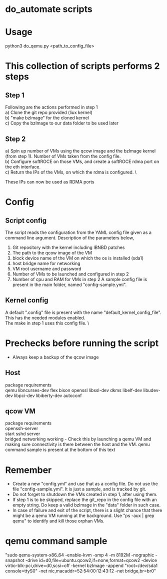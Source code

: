 do_automate scripts
===================

Usage
=====
python3 do_qemu.py <path_to_config_file>


This collection of scripts performs 2 steps
===========================================
Step 1
------
Following are the actions performed in step 1 \
a) Clone the git repo provided (liux kernel) \
b) "make bzImage" for the cloned kernel \
c) Copy the bzImage to our data folder to be used later

Step 2
------
a) Spin up number of VMs using the qcow image and the bzImage kernel (from step 1). Number of VMs taken from the config file. \
b) Configure softROCE on those VMs, and create a softROCE rdma port on the eth interface. \
c) Return the IPs of the VMs, on which the rdma is configured. \

These IPs can now be used as RDMA ports


Config
======

Script config
-------------
The script reads the configuration from the YAML config file given as a command line argument.
Description of the parameters below,
1. Git repository with the kernel including IBNBD patches
2. The path to the qcow image of the VM
3. block device name of the VM on which the os is installed (sda1)
4. host bridge name for networking
5. VM root username and password
6. Number of VMs to be launched and configured in step 2
7. Number of cpu and RAM for VMs in step 2
A sample config file is present in the main folder, named "config-sample.yml".

Kernel config
-------------
A default ".config" file is present with the name "default_kernel_config_file". \
This has the needed modules enabled. \
The make in step 1 uses this config file. \

Prechecks before running the script
===================================
* Always keep a backup of the qcow image

Host
----
package requirements \
	qemu libncurses-dev flex bison openssl libssl-dev dkms libelf-dev libudev-dev libpci-dev libiberty-dev autoconf

qcow VM
-------
package requirements \
	openssh-server \
start sshd server \
bridged networking working - Check this by launching a qemu VM and making sure connectivity is there between the host and the VM. qemu command sample is present at the bottom of this text

Remember
========
* Create a new "config.yml" and use that as a config file. Do not use the file "config-sample.yml". It is just a sample, and is tracked by git.
* Do not forget to shutdown the VMs created in step 1, after using them.
* If step 1 is to be skipped, replace the git_repo in the config file with an empty string. Do keep a valid bzImage in the "data" folder in such case.
* In case of failure and exit of the script, there is a slight chance that there might be a qemu VM running at the background. Use "ps -aux | grep qemu" to identify and kill those orphan VMs.

qemu command sample
===================
"sudo qemu-system-x86_64 -enable-kvm -smp 4 -m 8192M -nographic -snapshot -drive id=d0,file=ubuntu.qcow2,if=none,format=qcow2 -device virtio-blk-pci,drive=d0,scsi=off -kernel bzImage -append "root=/dev/sda1 console=ttyS0" -net nic,macaddr=52:54:00:12:43:12 -net bridge,br=br0"
